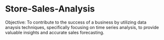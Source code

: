 # Store-Sales-Analysis
Objective: To contribute to the success of a business by utilizing data anaysis techniques, specifically focusing on time series analysis, to provide valuable insights and accurate sales forecasting.
